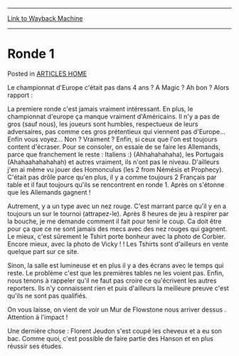 
---
[Link to Wayback Machine](https://web.archive.org/web/20171029122756/https://magic.wizards.com/en/articles/archive/ronde-1-2000-01-01)

[_metadata_:description]:- "Le championnat d'Europe c'était pas dans 4 ans ? A Magic ? Ah bon ? Alors rapport :"
[_metadata_:generator]:- "Drupal 7 (http://drupal.org)"
[_metadata_:node]:- "963246"
[_metadata_:publish_date]:- "2000-01-01"
[_metadata_:source]:- "div-main-content"
[_metadata_:title]:- "Ronde 1"
[_metadata_:wayback_capture_timestamp]:- "2017-10-29 12:27:56"
[_metadata_:wayback_raw_url]:- "https://web.archive.org/web/20171029122756id_/https://magic.wizards.com/en/articles/archive/ronde-1-2000-01-01"
[_metadata_:wayback_url]:- "https://magic.wizards.com/en/articles/archive/ronde-1-2000-01-01"
---


Ronde 1
=======



 Posted in [ARTICLES HOME](/en/articles)












Le championnat d'Europe c'était pas dans 4 ans ? A Magic ? Ah bon ? Alors rapport :


La premiere ronde c'est jamais vraiment intéressant. En plus, le championnat d'europe ça manque vraiment d'Américains. Il n'y a pas de gros (sauf nous), les joueurs sont humbles, respectueux de leurs adversaires, pas comme ces gros prétentieux qui viennent pas d'Europe... Enfin vous voyez... Non ? Vraiment ? Enfin, si ceux que l'on est toujours content d'écraser. Pour se consoler, on essaie de se faire les Allemands, parce que franchement le reste : Italiens :) (Ahhahahahaha), les Portugais (Ahahaahahahahah) et autres vraiment, ils n'ont pas le niveau. D'ailleurs j'en ai même vu jouer des Homonculus (les 2 from Némésis et Prophecy). C'était pas drôle parce qu'en plus, il y a comme toujours 2 Français par table et il faut toujours qu'ils se rencontrent en ronde 1. Après on s'étonne que les Allemands gagnent !


Autrement, y a un type avec un nez rouge. C'est marrant parce qu'il y en a toujours un sur le tournoi (attrapez-le). Après 8 heures de jeu à respirer par la bouche, je me demande comment il fait pour tenir le coup. Ca doit être pour ça que ce ne sont jamais des mecs avec des nez rouges qui gagnent. Le mieux, c'est sûrement le Tshirt porte bonheur avec la photo de Corbier. Encore mieux, avec la photo de Vicky ! ! Les Tshirts sont d'ailleurs en vente quelque part sur ce site.


Sinon, la salle est lumineuse et en plus il y a des écrans avec le temps qui reste. Le problème c'est que les premières tables ne les voient pas. Enfin, nous tenons à rappeler qu'il ne faut pas croire ce qu'écrivent les autres reporters. Ils n'y connaissent rien et puis d'ailleurs la meilleure preuve c'est qu'ils ne sont pas qualifiés.


On vous laisse, on vient de voir un Mur de Flowstone nous arriver dessus . Attention à l'impact !


Une dernière chose : Florent Jeudon s'est coupé les cheveux et a eu son bac. Comme quoi, c'est possible de faire partie des Hanson et en plus réussir ses études.








